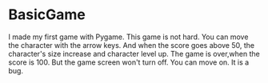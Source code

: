 # BasicGame
I made my first game with Pygame.
This game is not hard.
You can move the character with the arrow keys.
And when the score goes above 50, the character's size increase and character level up.
The game is over,when the score is 100.
But the game screen won't turn off.
You can move on.
It is a bug.
